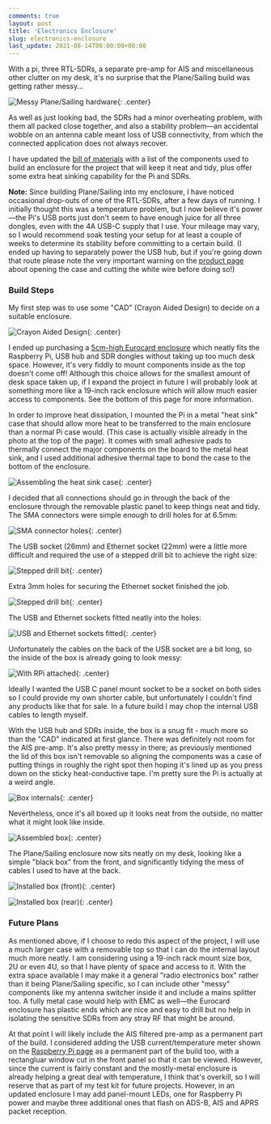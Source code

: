 ```yaml
---
comments: true
layout: post
title: 'Electronics Enclosure'
slug: electronics-enclosure
last_update: 2021-08-14T00:00:00+00:00
---
```


With a pi, three RTL-SDRs, a separate pre-amp for AIS and miscellaneous other clutter on my desk, it's no surprise that the Plane/Sailing build was getting rather messy...

![Messy Plane/Sailing hardware](/img/projects/planesailing/messy.jpg){: .center}

As well as just looking bad, the SDRs had a minor overheating problem, with them all packed close together, and also a stability problem&mdash;an accidental wobble on an antenna cable meant loss of USB connectivity, from which the connected application does not always recover.

I have updated the [bill of materials](/projects/planesailing/bill-of-materials/) with a list of the components used to build an enclosure for the project that will keep it neat and tidy, plus offer some extra heat sinking capability for the Pi and SDRs.

<div class="warning"><p><strong>Note:</strong> Since building Plane/Sailing into my enclosure, I have noticed occasional drop-outs of one of the RTL-SDRs, after a few days of running. I initially thought this was a temperature problem, but I now believe it's power&mdash;the Pi's USB ports just don't seem to have enough juice for all three dongles, even with the 4A USB-C supply that I use. Your mileage may vary, so I would recommend soak testing your setup for at least a couple of weeks to determine its stability before committing to a certain build. (I ended up having to separately power the USB hub, but if you're going down that route please note the very important warning on the <a href="https://thepihut.com/products/usb-mini-hub-with-power-switch">product page</a> about opening the case and cutting the white wire before doing so!)</p></div>

### Build Steps

My first step was to use some "CAD" (Crayon Aided Design) to decide on a suitable enclosure.

![Crayon Aided Design](/img/projects/planesailing/cad.jpg){: .center}

I ended up purchasing a [5cm-high Eurocard enclosure](https://cpc.farnell.com/hammond/1455t2202bk/extruded-enclosure-black/dp/EN84361?ost=1455t2202bk) which neatly fits the Raspberry Pi, USB hub and SDR dongles without taking up too much desk space. However, it's very fiddly to mount components inside as the top doesn't come off! Although this choice allows for the smallest amount of desk space taken up, if I expand the project in future I will probably look at something more like a 19-inch rack enclosure which will allow much easier access to components. See the bottom of this page for more information.

In order to improve heat dissipation, I mounted the Pi in a metal "heat sink" case that should allow more heat to be transferred to the main enclosure than a normal Pi case would. (This case is actually visible already in the photo at the top of the page). It comes with small adhesive pads to thermally connect the major components on the board to the metal heat sink, and I used additional adhesive thermal tape to bond the case to the bottom of the enclosure.

![Assembling the heat sink case](/img/projects/planesailing/piheatsink.jpg){: .center}

I decided that all connections should go in through the back of the enclosure through the removable plastic panel to keep things neat and tidy. The SMA connectors were simple enough to drill holes for at 6.5mm:

![SMA connector holes](/img/projects/planesailing/box1.jpg){: .center}

The USB socket (26mm) and Ethernet socket (22mm) were a little more difficult and required the use of a stepped drill bit to achieve the right size:

![Stepped drill bit](/img/projects/planesailing/box2.jpg){: .center}

Extra 3mm holes for securing the Ethernet socket finished the job.

![Stepped drill bit](/img/projects/planesailing/box3.jpg){: .center}

The USB and Ethernet sockets fitted neatly into the holes:

![USB and Ethernet sockets fitted](/img/projects/planesailing/box4.jpg){: .center}

Unfortunately the cables on the back of the USB socket are a bit long, so the inside of the box is already going to look messy:

![With RPi attached](/img/projects/planesailing/box5.jpg){: .center}

Ideally I wanted the USB C panel mount socket to be a socket on both sides so I could provide my own shorter cable, but unfortunately I couldn't find any products like that for sale. In a future build I may chop the internal USB cables to length myself.

With the USB hub and SDRs inside, the box is a snug fit - much more so than the "CAD" indicated at first glance. There was definitely not room for the AIS pre-amp. It's also pretty messy in there; as previously mentioned the lid of this box isn't removable so aligning the components was a case of putting things in roughly the right spot then hoping it's lined up as you press down on the sticky heat-conductive tape. I'm pretty sure the Pi is actually at a weird angle.

![Box internals](/img/projects/planesailing/box6.jpg){: .center}

Nevertheless, once it's all boxed up it looks neat from the outside, no matter what it might look like inside.

![Assembled box](/img/projects/planesailing/box7.jpg){: .center}

The Plane/Sailing enclosure now sits neatly on my desk, looking like a simple "black box" from the front, and significantly tidying the mess of cables I used to have at the back.

![Installed box (front)](/img/projects/planesailing/box8.jpg){: .center}

![Installed box (rear)](/img/projects/planesailing/box9.jpg){: .center}

### Future Plans

 As mentioned above, if I choose to redo this aspect of the project, I will use a much larger case with a removable top so that I can do the internal layout much more neatly. I am considering using a 19-inch rack mount size box, 2U or even 4U, so that I have plenty of space and access to it. With the extra space available I may make it a general "radio electronics box" rather than it being Plane/Sailing specific, so I can include other "messy" components like my antenna switcher inside it and include a mains splitter too.  A fully metal case would help with EMC as well&mdash;the Eurocard enclosure has plastic ends which are nice and easy to drill but no help in isolating the sensitive SDRs from any stray RF that might be around.

 At that point I will likely include the AIS filtered pre-amp as a permanent part of the build. I considered adding the USB current/temperature meter shown on the [Raspberry Pi page](/projects/planesailing/raspberry-pi) as a permanent part of the build too, with a rectangluar window cut in the front panel so that it can be viewed. However, since the current is fairly constant and the mostly-metal enclosure is already helping a great deal with temperature, I think that's overkill, so I will reserve that as part of my test kit for future projects. However, in an updated enclosure I may add panel-mount LEDs, one for Raspberry Pi power and maybe three additional ones that flash on ADS-B, AIS and APRS packet reception.
